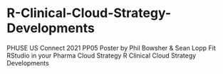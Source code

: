 # R-Clinical-Cloud-Strategy-Developments
PHUSE US Connect 2021 PP05 Poster by Phil Bowsher &amp; Sean Lopp
Fit RStudio in your Pharma Cloud Strategy
R Clinical Cloud Strategy Developments
